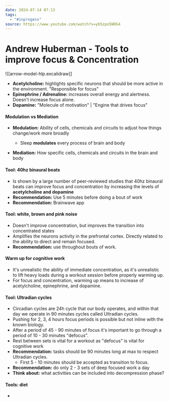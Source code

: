 ```yaml
---
date: 2024-07-14 07:13
tags:
  - "#inprogess"
source: https://www.youtube.com/watch?v=yb5zpo5WDG4
---
```

# Andrew Huberman - Tools to improve focus & Concentration

![[arrow-model-hlp.excalidraw]]

- **Acetylcholine:** highlights specific neurons that should be more active in the environment. "Responsible for focus"
- **Epinephrine / Adrenaline:** increases overall energy and alertness. Doesn't increase focus alone.
- **Dopamine:** "Molecule of motivation" | "Engine that drives focus"

#### Modulation vs Mediation
- **Modulation:** Ability of cells, chemicals and circuits to adjust how things change/work more broadly 
	- Sleep **modulates** every process of brain and body

- **Mediation:**  How specific cells, chemicals and circuits in the brain and body

#### Tool: 40hz binaural beats
- Is shown by a large number of peer-reviewed studies that 40hz binaural beats can improve focus and concentration by increasing the levels of **acetylcholine and dopamine**
- **Recommendation:** Use 5 minutes before doing a bout of work
- **Recommendation:** Brainwave app

#### Tool: white, brown and pink noise
- Doesn't improve concentration, but improves the transition into concentrated states
- Amplifies the neurons activity in the prefrontal cortex. Directly related to the ability to direct and remain focused.
- **Recommendation:** use throughout bouts of work.

#### Warm up for cognitive work
- It's unrealistic the ability of immediate concentration, as it's unrealistic to lift heavy loads during a workout session before properly warming up.
- For focus and concentration, warming up means to increase of acetylcholine, epinephrine, and dopamine.

#### Tool: Ultradian cycles
- Circadian cycles are 24h cycle that our body operates, and within that day we operate in 90 minutes cycles called Ultradian cycles.
- Pushing for 2, 3, 4 hours focus periods is possible but not inline with the known biology.
- After a period of 45 - 90 minutes of focus it's important to go through a period of 10 - 30  minutes "defocus". 
- Rest between sets is vital for a workout as "defocus" is vital for cognitive work 
- **Recommendation:** tasks should be 90 minutes long at max to respect Ultradian cycles.
	- First 5 - 10 minutes should be accepted as transition to focus.
- **Recommendation:** do only 2 - 3 sets of deep focused work a day 
- **Think about:** what activities can be included into decompression phase?

#### Tools: diet
- 